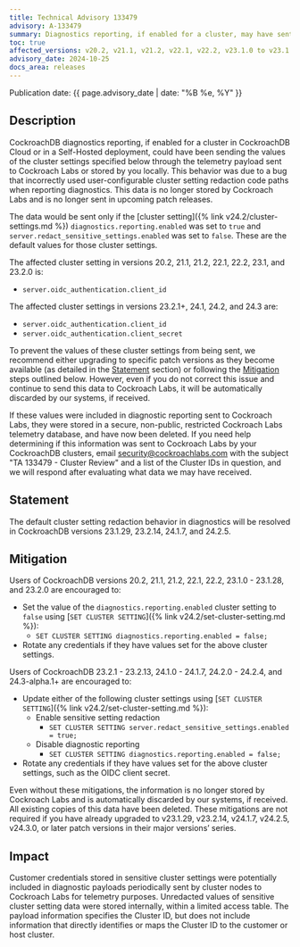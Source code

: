 ```yaml
---
title: Technical Advisory 133479
advisory: A-133479
summary: Diagnostics reporting, if enabled for a cluster, may have sent OIDC credentials stored in cluster settings to a secure, limited access Cockroach Labs telemetry database. The payload would have contained a unique cluster ID, and no publicly identifiable customer information.
toc: true
affected_versions: v20.2, v21.1, v21.2, v22.1, v22.2, v23.1.0 to v23.1.28, v23.2.0 to 23.2.13, v24.1.0 to v24.1.6, v24.2.0 to v24.2.4, v24.3.0-alpha.1+
advisory_date: 2024-10-25
docs_area: releases
---
```


Publication date: {{ page.advisory_date | date: "%B %e, %Y" }}

## Description

CockroachDB diagnostics reporting, if enabled for a cluster in CockroachDB Cloud or in a Self-Hosted deployment, could have been sending the values of the cluster settings specified below through the telemetry payload sent to Cockroach Labs or stored by you locally. This behavior was due to a bug that incorrectly used user-configurable cluster setting redaction code paths when reporting diagnostics. This data is no longer stored by Cockroach Labs and is no longer sent in upcoming patch releases.

The data would be sent only if the [cluster setting]({% link v24.2/cluster-settings.md %}) `diagnostics.reporting.enabled` was set to `true` and `server.redact_sensitive_settings.enabled` was set to `false`. These are the default values for those cluster settings.

The affected cluster setting in versions 20.2, 21.1, 21.2, 22.1, 22.2, 23.1, and 23.2.0 is:

- `server.oidc_authentication.client_id`

The affected cluster settings in versions 23.2.1+, 24.1, 24.2, and 24.3 are:

- `server.oidc_authentication.client_id`
- `server.oidc_authentication.client_secret`

To prevent the values of these cluster settings from being sent, we recommend either upgrading to specific patch versions as they become available (as detailed in the [Statement](#statement) section) or following the [Mitigation](#mitigation) steps outlined below. However, even if you do not correct this issue and continue to send this data to Cockroach Labs, it will be automatically discarded by our systems, if received.

If these values were included in diagnostic reporting sent to Cockroach Labs, they were stored in a secure, non-public, restricted Cockroach Labs telemetry database, and have now been deleted. If you need help determining if this information was sent to Cockroach Labs by your CockroachDB clusters, email <a href="mailto:security@cockroachlabs.com?subject=TA 133479 Cluster Review">security@cockroachlabs.com</a> with the subject "TA 133479 - Cluster Review" and a list of the Cluster IDs in question, and we will respond after evaluating what data we may have received.

## Statement

The default cluster setting redaction behavior in diagnostics will be resolved in CockroachDB versions 23.1.29, 23.2.14, 24.1.7, and 24.2.5.

## Mitigation

Users of CockroachDB versions 20.2, 21.1, 21.2, 22.1, 22.2, 23.1.0 - 23.1.28, and 23.2.0 are encouraged to:

- Set the value of the `diagnostics.reporting.enabled` cluster setting to `false` using [`SET CLUSTER SETTING`]({% link v24.2/set-cluster-setting.md %}):
  - `SET CLUSTER SETTING diagnostics.reporting.enabled = false;`
- Rotate any credentials if they have values set for the above cluster settings.

Users of CockroachDB 23.2.1 - 23.2.13, 24.1.0 - 24.1.7, 24.2.0 - 24.2.4, and 24.3-alpha.1+ are encouraged to:

- Update either of the following cluster settings using [`SET CLUSTER SETTING`]({% link v24.2/set-cluster-setting.md %}):
  - Enable sensitive setting redaction
    - `SET CLUSTER SETTING server.redact_sensitive_settings.enabled = true;`  
  - Disable diagnostic reporting
    - `SET CLUSTER SETTING diagnostics.reporting.enabled = false;`  
- Rotate any credentials if they have values set for the above cluster settings, such as the OIDC client secret.

Even without these mitigations, the information is no longer stored by Cockroach Labs and is automatically discarded by our systems, if received. All existing copies of this data have been deleted. These mitigations are not required if you have already upgraded to v23.1.29, v23.2.14, v24.1.7, v24.2.5, v24.3.0, or later patch versions in their major versions’ series.

## Impact

Customer credentials stored in sensitive cluster settings were potentially included in diagnostic payloads periodically sent by cluster nodes to Cockroach Labs for telemetry purposes. Unredacted values of sensitive cluster setting data were stored internally, within a limited access table. The payload information specifies the Cluster ID, but does not include information that directly identifies or maps the Cluster ID to the customer or host cluster.